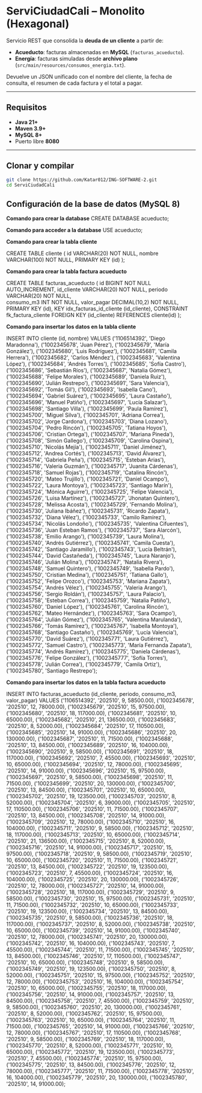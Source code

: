 # ServiCiudadCali – Monolito (Hexagonal)

Servicio REST que consolida la **deuda de un cliente** a partir de:
- **Acueducto**: facturas almacenadas en **MySQL** (`facturas_acueducto`).
- **Energía**: facturas simuladas desde **archivo plano** (`src/main/resources/consumos_energia.txt`).

Devuelve un JSON unificado con el nombre del cliente, la fecha de consulta, el resumen de cada factura y el total a pagar.

---

## Requisitos

- **Java 21+**
- **Maven 3.9+**
- **MySQL 8+**
- Puerto libre **8080**

---

## Clonar y compilar

```bash
git clone https://github.com/Katar012/ING-SOFTWARE-2.git
cd ServiCiudadCali
```

## Configuración de la base de datos (MySQL 8)
 **Comando para crear la database**
CREATE DATABASE acueducto;

**Comando para acceder a la database**
USE acueducto;

**Comando para crear la tabla cliente**

CREATE TABLE cliente (
  id        VARCHAR(20)  NOT NULL,
  nombre    VARCHAR(100) NOT NULL,
  PRIMARY KEY (id)
);

**Comando para crear la tabla factura acueducto**

CREATE TABLE facturas_acueducto (
  id           BIGINT NOT NULL AUTO_INCREMENT,
  id_cliente   VARCHAR(20) NOT NULL,
  periodo      VARCHAR(20) NOT NULL,   
  consumo_m3   INT NOT NULL,
  valor_pagar  DECIMAL(10,2) NOT NULL,
  PRIMARY KEY (id),
  KEY idx_facturas_id_cliente (id_cliente),
  CONSTRAINT fk_factura_cliente
    FOREIGN KEY (id_cliente) REFERENCES cliente(id)
);

**Comando para insertar los datos en la tabla cliente**

INSERT INTO cliente (id, nombre) VALUES
('1106514392', 'Diego Maradonna'),
('1002345678', 'Juan Pérez'),
('1002345679', 'María González'),
('1002345680', 'Luis Rodríguez'),
('1002345681', 'Camila Herrera'),
('1002345682', 'Carlos Méndez'),
('1002345683', 'Valentina López'),
('1002345684', 'Andrés Torres'),
('1002345685', 'Sofía Castro'),
('1002345686', 'Sebastián Ríos'),
('1002345687', 'Natalia Gómez'),
('1002345688', 'Felipe Morales'),
('1002345689', 'Daniela Ruiz'),
('1002345690', 'Julián Restrepo'),
('1002345691', 'Sara Valencia'),
('1002345692', 'Tomás Gil'),
('1002345693', 'Isabella Cano'),
('1002345694', 'Gabriel Suárez'),
('1002345695', 'Laura Castaño'),
('1002345696', 'Manuel Patiño'),
('1002345697', 'Lucía Salazar'),
('1002345698', 'Santiago Villa'),
('1002345699', 'Paula Ramírez'),
('1002345700', 'Miguel Silva'),
('1002345701', 'Adriana Correa'),
('1002345702', 'Jorge Cardona'),
('1002345703', 'Diana Lozano'),
('1002345704', 'Pedro Rincón'),
('1002345705', 'Tatiana Hoyos'),
('1002345706', 'Cristian Ortega'),
('1002345707', 'Mariana Pineda'),
('1002345708', 'Simón Gallego'),
('1002345709', 'Carolina Ospina'),
('1002345710', 'Nicolás Mejía'),
('1002345711', 'Daniel Jiménez'),
('1002345712', 'Andrea Cortés'),
('1002345713', 'David Álvarez'),
('1002345714', 'Gabriela Peña'),
('1002345715', 'Esteban Arias'),
('1002345716', 'Valeria Guzmán'),
('1002345717', 'Juanita Cárdenas'),
('1002345718', 'Samuel Rojas'),
('1002345719', 'Catalina Rincón'),
('1002345720', 'Mateo Trujillo'),
('1002345721', 'Daniel Ocampo'),
('1002345722', 'Laura Montoya'),
('1002345723', 'Santiago Marín'),
('1002345724', 'Mónica Aguirre'),
('1002345725', 'Felipe Valencia'),
('1002345726', 'Luisa Martínez'),
('1002345727', 'Jhonatan Quintero'),
('1002345728', 'Melissa Acosta'),
('1002345729', 'Fernando Molina'),
('1002345730', 'Juliana Ibáñez'),
('1002345731', 'Ricardo Zapata'),
('1002345732', 'Diana Vélez'),
('1002345733', 'Camilo Ramírez'),
('1002345734', 'Nicolás Londoño'),
('1002345735', 'Valentina Cifuentes'),
('1002345736', 'Juan Esteban Ramos'),
('1002345737', 'Sara Alarcón'),
('1002345738', 'Emilio Arango'),
('1002345739', 'Laura Molina'),
('1002345740', 'Andrés Gutiérrez'),
('1002345741', 'Camila Cuesta'),
('1002345742', 'Santiago Jaramillo'),
('1002345743', 'Lucía Beltrán'),
('1002345744', 'David Castañeda'),
('1002345745', 'Laura Naranjo'),
('1002345746', 'Julián Molina'),
('1002345747', 'Natalia Rivera'),
('1002345748', 'Samuel Quintero'),
('1002345749', 'Isabella Pardo'),
('1002345750', 'Cristian Medina'),
('1002345751', 'Tatiana Gallo'),
('1002345752', 'Felipe Orozco'),
('1002345753', 'Mariana Zapata'),
('1002345754', 'Andrés Vélez'),
('1002345755', 'Valeria Arango'),
('1002345756', 'Sergio Roldán'),
('1002345757', 'Laura Palacio'),
('1002345758', 'Esteban Correa'),
('1002345759', 'Natalia Patiño'),
('1002345760', 'Daniel López'),
('1002345761', 'Carolina Rincón'),
('1002345762', 'Mateo Hernández'),
('1002345763', 'Sara Ocampo'),
('1002345764', 'Julián Gómez'),
('1002345765', 'Valentina Marulanda'),
('1002345766', 'Tomás Ramírez'),
('1002345767', 'Isabella Montoya'),
('1002345768', 'Santiago Castaño'),
('1002345769', 'Lucía Valencia'),
('1002345770', 'David Suárez'),
('1002345771', 'Laura Gutiérrez'),
('1002345772', 'Samuel Castro'),
('1002345773', 'María Fernanda Zapata'),
('1002345774', 'Andrés Ramírez'),
('1002345775', 'Daniela Cárdenas'),
('1002345776', 'Felipe González'),
('1002345777', 'Sofía Torres'),
('1002345778', 'Julián Correa'),
('1002345779', 'Camila Ortiz'),
('1002345780', 'Santiago Restrepo');

**Comando para insertar los datos en la tabla factura acueducto**

INSERT INTO facturas_acueducto (id_cliente, periodo, consumo_m3, valor_pagar) VALUES
('1106514392', '202510', 9, 58500.00),
('1002345678', '202510', 12, 78000.00),
('1002345679', '202510', 15, 97500.00),
('1002345680', '202510', 18, 117000.00),
('1002345681', '202510', 10, 65000.00),
('1002345682', '202510', 21, 136500.00),
('1002345683', '202510', 8, 52000.00),
('1002345684', '202510', 17, 110500.00),
('1002345685', '202510', 14, 91000.00),
('1002345686', '202510', 20, 130000.00),
('1002345687', '202510', 11, 71500.00),
('1002345688', '202510', 13, 84500.00),
('1002345689', '202510', 16, 104000.00),
('1002345690', '202510', 9, 58500.00),
('1002345691', '202510', 18, 117000.00),
('1002345692', '202510', 7, 45500.00),
('1002345693', '202510', 10, 65000.00),
('1002345694', '202510', 12, 78000.00),
('1002345695', '202510', 14, 91000.00),
('1002345696', '202510', 15, 97500.00),
('1002345697', '202510', 9, 58500.00),
('1002345698', '202510', 11, 71500.00),
('1002345699', '202510', 20, 130000.00),
('1002345700', '202510', 13, 84500.00),
('1002345701', '202510', 10, 65000.00),
('1002345702', '202510', 19, 123500.00),
('1002345703', '202510', 8, 52000.00),
('1002345704', '202510', 6, 39000.00),
('1002345705', '202510', 17, 110500.00),
('1002345706', '202510', 11, 71500.00),
('1002345707', '202510', 13, 84500.00),
('1002345708', '202510', 14, 91000.00),
('1002345709', '202510', 12, 78000.00),
('1002345710', '202510', 16, 104000.00),
('1002345711', '202510', 9, 58500.00),
('1002345712', '202510', 18, 117000.00),
('1002345713', '202510', 10, 65000.00),
('1002345714', '202510', 21, 136500.00),
('1002345715', '202510', 8, 52000.00),
('1002345716', '202510', 14, 91000.00),
('1002345717', '202510', 15, 97500.00),
('1002345718', '202510', 9, 58500.00),
('1002345719', '202510', 10, 65000.00),
('1002345720', '202510', 11, 71500.00),
('1002345721', '202510', 13, 84500.00),
('1002345722', '202510', 19, 123500.00),
('1002345723', '202510', 7, 45500.00),
('1002345724', '202510', 16, 104000.00),
('1002345725', '202510', 20, 130000.00),
('1002345726', '202510', 12, 78000.00),
('1002345727', '202510', 14, 91000.00),
('1002345728', '202510', 18, 117000.00),
('1002345729', '202510', 9, 58500.00),
('1002345730', '202510', 15, 97500.00),
('1002345731', '202510', 11, 71500.00),
('1002345732', '202510', 10, 65000.00),
('1002345733', '202510', 19, 123500.00),
('1002345734', '202510', 13, 84500.00),
('1002345735', '202510', 9, 58500.00),
('1002345736', '202510', 18, 117000.00),
('1002345737', '202510', 8, 52000.00),
('1002345738', '202510', 10, 65000.00),
('1002345739', '202510', 14, 91000.00),
('1002345740', '202510', 12, 78000.00),
('1002345741', '202510', 20, 130000.00),
('1002345742', '202510', 16, 104000.00),
('1002345743', '202510', 7, 45500.00),
('1002345744', '202510', 11, 71500.00),
('1002345745', '202510', 13, 84500.00),
('1002345746', '202510', 17, 110500.00),
('1002345747', '202510', 10, 65000.00),
('1002345748', '202510', 9, 58500.00),
('1002345749', '202510', 19, 123500.00),
('1002345750', '202510', 8, 52000.00),
('1002345751', '202510', 15, 97500.00),
('1002345752', '202510', 12, 78000.00),
('1002345753', '202510', 16, 104000.00),
('1002345754', '202510', 10, 65000.00),
('1002345755', '202510', 18, 117000.00),
('1002345756', '202510', 14, 91000.00),
('1002345757', '202510', 13, 84500.00),
('1002345758', '202510', 7, 45500.00),
('1002345759', '202510', 9, 58500.00),
('1002345760', '202510', 20, 130000.00),
('1002345761', '202510', 8, 52000.00),
('1002345762', '202510', 15, 97500.00),
('1002345763', '202510', 10, 65000.00),
('1002345764', '202510', 11, 71500.00),
('1002345765', '202510', 14, 91000.00),
('1002345766', '202510', 12, 78000.00),
('1002345767', '202510', 17, 110500.00),
('1002345768', '202510', 9, 58500.00),
('1002345769', '202510', 18, 117000.00),
('1002345770', '202510', 8, 52000.00),
('1002345771', '202510', 10, 65000.00),
('1002345772', '202510', 19, 123500.00),
('1002345773', '202510', 7, 45500.00),
('1002345774', '202510', 15, 97500.00),
('1002345775', '202510', 13, 84500.00),
('1002345776', '202510', 12, 78000.00),
('1002345777', '202510', 11, 71500.00),
('1002345778', '202510', 16, 104000.00),
('1002345779', '202510', 20, 130000.00),
('1002345780', '202510', 14, 91000.00);
